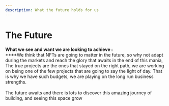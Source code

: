 ```yaml
---
description: What the future holds for us
---
```


# The Future

**What we see and want we are looking to achieve :** \
****We think that NFTs are going to matter in the future, so why not adapt during the markets and reach the glory that awaits in the end of this mania, The true projects are the ones that stayed on the right path, we are working on being one of the few projects that are going to say the light of day. That is why we have such budgets, we are playing on the long run business strengths.\
\
The future awaits and there is lots to discover this amazing journey of building, and seeing this space grow
